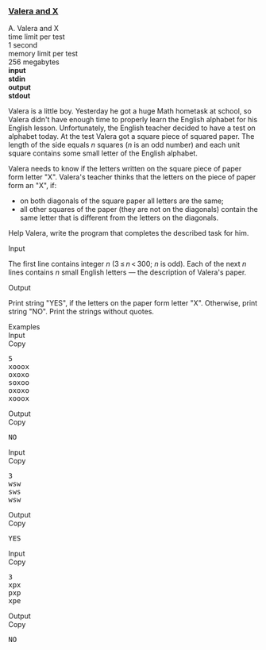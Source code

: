 <h3><a href="https://codeforces.com/contest/404/problem/A" target="_blank" rel="noopener noreferrer">Valera and X</a></h3>

<div class="header"><div class="title">A. Valera and X</div><div class="time-limit"><div class="property-title">time limit per test</div>1 second</div><div class="memory-limit"><div class="property-title">memory limit per test</div>256 megabytes</div><div class="input-file input-standard" style="font-weight: bold"><div class="property-title">input</div>stdin</div><div class="output-file output-standard" style="font-weight: bold"><div class="property-title">output</div>stdout</div></div><div><p>Valera is a little boy. Yesterday he got a huge Math hometask at school, so Valera didn't have enough time to properly learn the English alphabet for his English lesson. Unfortunately, the English teacher decided to have a test on alphabet today. At the test Valera got a square piece of squared paper. The length of the side equals <span class="tex-span"><i>n</i></span> squares (<span class="tex-span"><i>n</i></span> is an odd number) and each unit square contains some small letter of the English alphabet.</p><p>Valera needs to know if the letters written on the square piece of paper form letter "<span class="tex-font-style-tt">X</span>". Valera's teacher thinks that the letters on the piece of paper form an "<span class="tex-font-style-tt">X</span>", if:</p><ul> <li> on both diagonals of the square paper all letters are the same; </li><li> all other squares of the paper (they are not on the diagonals) contain the same letter that is different from the letters on the diagonals. </li></ul><p>Help Valera, write the program that completes the described task for him.</p></div><div class="input-specification"><div class="section-title">Input</div><p>The first line contains integer <span class="tex-span"><i>n</i></span> (<span class="tex-span">3 ≤ <i>n</i> < 300</span>; <span class="tex-span"><i>n</i></span> is odd). Each of the next <span class="tex-span"><i>n</i></span> lines contains <span class="tex-span"><i>n</i></span> small English letters — the description of Valera's paper.</p></div><div class="output-specification"><div class="section-title">Output</div><p>Print string "<span class="tex-font-style-tt">YES</span>", if the letters on the paper form letter "<span class="tex-font-style-tt">X</span>". Otherwise, print string "<span class="tex-font-style-tt">NO</span>". Print the strings without quotes.</p></div><div class="sample-tests"><div class="section-title">Examples</div><div class="sample-test"><div class="input"><div class="title">Input<div title="Copy" data-clipboard-target="#id009781626257691615" id="id009880047160675818" class="input-output-copier">Copy</div></div><pre id="id009781626257691615">5<br>xooox<br>oxoxo<br>soxoo<br>oxoxo<br>xooox<br></pre></div><div class="output"><div class="title">Output<div title="Copy" data-clipboard-target="#id005970909140884073" id="id007786556051048077" class="input-output-copier">Copy</div></div><pre id="id005970909140884073">NO<br></pre></div><div class="input"><div class="title">Input<div title="Copy" data-clipboard-target="#id003545024419718851" id="id002294766489283181" class="input-output-copier">Copy</div></div><pre id="id003545024419718851">3<br>wsw<br>sws<br>wsw<br></pre></div><div class="output"><div class="title">Output<div title="Copy" data-clipboard-target="#id0040970683498911875" id="id000817545981581197" class="input-output-copier">Copy</div></div><pre id="id0040970683498911875">YES<br></pre></div><div class="input"><div class="title">Input<div title="Copy" data-clipboard-target="#id007517792864163645" id="id00016687967284313432" class="input-output-copier">Copy</div></div><pre id="id007517792864163645">3<br>xpx<br>pxp<br>xpe<br></pre></div><div class="output"><div class="title">Output<div title="Copy" data-clipboard-target="#id007810003775502193" id="id005484348907127047" class="input-output-copier">Copy</div></div><pre id="id007810003775502193">NO<br></pre></div></div></div>